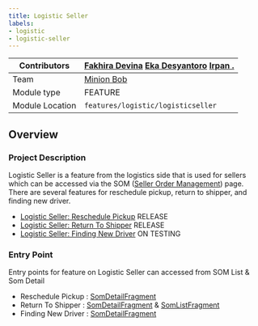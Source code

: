 ```yaml
---
title: Logistic Seller
labels:
- logistic
- logistic-seller
---
```


<!--left header table-->
| Contributors | [Fakhira Devina](https://tokopedia.atlassian.net/wiki/people/61077e53b704b40068e80a8e?ref=confluence) [Eka Desyantoro](https://tokopedia.atlassian.net/wiki/people/6283196bd9ddcc006e9c7a85?ref=confluence) [Irpan .](https://tokopedia.atlassian.net/wiki/people/6253578a3bf0f0007015669c?ref=confluence) |
| --- | --- |
| Team | [Minion Bob](https://tokopedia.atlassian.net/people/team/2373d8a6-1afc-4f2a-aa7a-63855c273051) |
| Module type | ​<!--start status:YELLOW-->FEATURE<!--end status--> |
| Module Location | `features/logistic/logisticseller` |

<!--toc-->

## Overview

### Project Description

Logistic Seller is a feature from the logistics side that is used for sellers which can be accessed via the SOM ([Seller Order Management](https://tokopedia.atlassian.net/wiki/spaces/PA/pages/1225515219/SOM+Revamp+2020)) page. There are several features for reschedule pickup, return to shipper, and finding new driver.

- [Logistic Seller: Reschedule Pickup](https://tokopedia.atlassian.net/wiki/spaces/PA/pages/2109178143/Logistic+Seller%3A+Reschedule+Pickup) <!--start status:GREEN-->RELEASE<!--end status-->
- [Logistic Seller: Return To Shipper](https://tokopedia.atlassian.net/wiki/spaces/PA/pages/2107638120/Logistic+Seller%3A+Return+To+Shipper) <!--start status:GREEN-->RELEASE<!--end status-->
- [Logistic Seller: Finding New Driver](https://tokopedia.atlassian.net/wiki/spaces/PA/pages/2110980180/Logistic+Seller%3A+Finding+New+Driver) <!--start status:YELLOW-->ON TESTING<!--end status-->

### Entry Point

Entry points for feature on Logistic Seller can accessed from SOM List & Som Detail

- Reschedule Pickup : [SomDetailFragment](https://github.com/tokopedia/android-tokopedia-core/blob/4926bee04db7b922185fecd932607b6a0794c46b/features/transaction/sellerorder/src/main/java/com/tokopedia/sellerorder/detail/presentation/fragment/SomDetailFragment.kt#L833)
- Return To Shipper : [SomDetailFragment](https://github.com/tokopedia/android-tokopedia-core/blob/4926bee04db7b922185fecd932607b6a0794c46b/features/transaction/sellerorder/src/main/java/com/tokopedia/sellerorder/detail/presentation/fragment/SomDetailFragment.kt#L837) & [SomListFragment](https://github.com/tokopedia/android-tokopedia-core/blob/4926bee04db7b922185fecd932607b6a0794c46b/features/transaction/sellerorder/src/main/java/com/tokopedia/sellerorder/list/presentation/fragments/SomListFragment.kt#L725)
- Finding New Driver : [SomDetailFragment](https://github.com/tokopedia/android-tokopedia-core/blob/7abe417b672afc863f8fea1cd23edc2c555d868c/features/transaction/sellerorder/src/main/java/com/tokopedia/sellerorder/detail/presentation/fragment/SomDetailFragment.kt#L825)